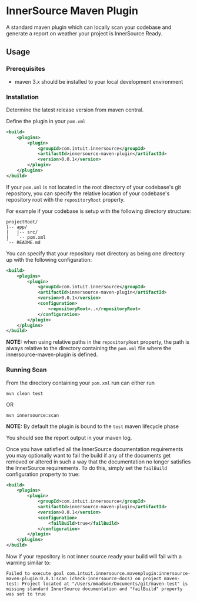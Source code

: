 # **InnerSource Maven Plugin**

A standard maven plugin which can locally scan your codebase and generate a report on
weather your project is InnerSource Ready. 

## **Usage**

### Prerequisites

- maven 3.x should be installed to your local development environment

### Installation

Determine the latest release version from maven central.

Define the plugin in your `pom.xml`

```xml
<build>
    <plugins>
        <plugin>
            <groupId>com.intuit.innersource</groupId>
            <artifactId>innersource-maven-plugin</artifactId>
            <version>0.0.1</version>
        </plugin>
    </plugins>
</build>
```

If your `pom.xml` is not located in the root directory of your codebase's git repository, you
can specify the relative location of your codebase's repository root with the `repositoryRoot`
property.

For example if your codebase is setup with the following directory structure:

```
projectRoot/
|-- app/
|   |-- src/
|   `-- pom.xml
`-- README.md
```

You can specify that your repository root directory as being one directory up with
the following configuration:

```xml
<build>
    <plugins>
        <plugin>
            <groupId>com.intuit.innersource</groupId>
            <artifactId>innersource-maven-plugin</artifactId>
            <version>0.0.1</version>
            <configuration>
                <repositoryRoot>..</repositoryRoot>            
            </configuration>
        </plugin>
    </plugins>
</build>
```   

**NOTE:** when using relative paths in the `repositoryRoot` property, the path is always
relative to the directory containing the `pom.xml` file where the innersource-maven-plugin
is defined.

### Running Scan

From the directory containing your `pom.xml` run can either run

`mvn clean test`

OR

`mvn innersource:scan`

**NOTE:** By default the plugin is bound to the `test` maven lifecycle phase

You should see the report output in your maven log.

Once you have satisfied all the InnerSource documentation requirements you may optionally
want to fail the build if any of the documents get removed or altered in such a way
that the documentation no longer satisfies the InnerSource requirements. To do this, simply
set the `failBuild` configuration property to true:

```xml
<build>
    <plugins>
        <plugin>
            <groupId>com.intuit.innersource</groupId>
            <artifactId>innersource-maven-plugin</artifactId>
            <version>0.0.1</version>
            <configuration>   
                <failBuild>true</failBuild>         
            </configuration>
        </plugin>
    </plugins>
</build>
```   

Now if your repository is not inner source ready your build will
fail with a warning similar to:

```
Failed to execute goal com.intuit.innersource.mavenplugin:innersource-maven-plugin:0.0.1:scan (check-innersource-docs) on project maven-test: Project located at "/Users/mmadson/Documents/git/maven-test" is missing standard InnerSource documentation and "failBuild" property was set to true
```